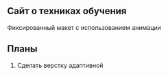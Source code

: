 ## Сайт о техниках обучения
Фиксированный макет с использованием анимации
## Планы
1. Сделать верстку адаптивной
